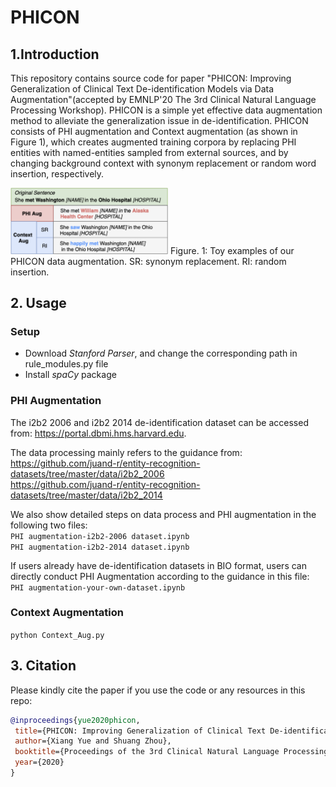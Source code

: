 # PHICON

## 1.Introduction
This repository contains source code for paper "PHICON: Improving Generalization of Clinical Text De-identification Models via Data Augmentation"(accepted by EMNLP'20 The 3rd Clinical Natural Language Processing Workshop). PHICON is a simple yet effective data augmentation method to alleviate the generalization issue in de-identification. PHICON consists of PHI augmentation and Context augmentation (as shown in Figure 1), which creates augmented training corpora by replacing PHI entities with named-entities sampled from external sources, and by changing background context with synonym replacement or random word insertion, respectively.

<img src="PHICON_example.png" width="50%"/>
Figure. 1: Toy examples of our PHICON data augmentation. SR: synonym replacement. RI: random insertion.

## 2. Usage
### Setup
+ Download *Stanford Parser*, and change the corresponding path in rule_modules.py file
+ Install *spaCy* package


### PHI Augmentation

The i2b2 2006 and i2b2 2014 de-identification dataset can be accessed from:  https://portal.dbmi.hms.harvard.edu.

The data processing mainly refers to the guidance from:  
https://github.com/juand-r/entity-recognition-datasets/tree/master/data/i2b2_2006  
https://github.com/juand-r/entity-recognition-datasets/tree/master/data/i2b2_2014

We also show detailed steps on data process and PHI augmentation in the following two files:  
`PHI augmentation-i2b2-2006 dataset.ipynb`  
`PHI augmentation-i2b2-2014 dataset.ipynb`

If users already have de-identification datasets in BIO format, users can directly conduct PHI Augmentation according to the guidance in this file:  
`PHI augmentation-your-own-dataset.ipynb`


### Context Augmentation

`python Context_Aug.py`


## 3. Citation
Please kindly cite the paper if you use the code or any resources in this repo:
```bib
@inproceedings{yue2020phicon,
 title={PHICON: Improving Generalization of Clinical Text De-identification Models via Data Augmentation},
 author={Xiang Yue and Shuang Zhou},
 booktitle={Proceedings of the 3rd Clinical Natural Language Processing Workshop},
 year={2020}
}
```


